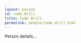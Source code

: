 ```yaml
---
layout: person
id: code.drill
title: Code Drill
permalink: people/code.drill.html
---
```


Person details...